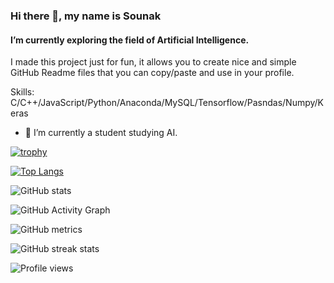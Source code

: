 ### Hi there 👋, my name is Sounak
#### I’m currently exploring the field of Artificial Intelligence.
I made this project just for fun, it allows you to create nice and simple GitHub Readme files that you can copy/paste and use in your profile.

Skills: C/C++/JavaScript/Python/Anaconda/MySQL/Tensorflow/Pasndas/Numpy/Keras

- 🔭 I’m currently a student studying AI.

[![trophy](https://github-profile-trophy.vercel.app/?username=Sounak-singh)](https://github.com/ryo-ma/github-profile-trophy)

[![Top Langs](https://github-readme-stats.vercel.app/api/top-langs/?username=Sounak-singh)](https://github.com/anuraghazra/github-readme-stats)

![GitHub stats](https://github-readme-stats.vercel.app/api?username=Sounak-singh&show_icons=true)  

![GitHub Activity Graph](https://activity-graph.herokuapp.com/graph?username=Sounak-singh)  

![GitHub metrics](https://metrics.lecoq.io/Sounak-singh)  

![GitHub streak stats](https://streak-stats.demolab.com/?user=Sounak-singh)  

![Profile views](https://gpvc.arturio.dev/Sounak-singh)  
